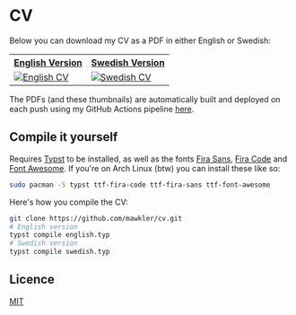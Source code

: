 # CV

Below you can download my CV as a PDF in either English or Swedish:

<table cellspacing="0" cellpadding="0">
    <tr>
        <th>
            <a href="https://github.com/mawkler/cv/releases/download/latest/english.pdf">
                English Version
            </a>
        </th>
        <th>
            <a href="https://github.com/mawkler/cv/releases/download/latest/swedish.pdf">
                Swedish Version
            </a>
        </th>
    </tr>
    <tr>
        <td>
            <a href="https://github.com/mawkler/cv/releases/download/latest/english.pdf">
                <img src="https://github.com/mawkler/cv/releases/download/latest/english-thumbnail.png" alt="English CV">
            </a>
        </td>
        <td>
            <a href="https://github.com/mawkler/cv/releases/download/latest/swedish.pdf">
                <img src="https://github.com/mawkler/cv/releases/download/latest/swedish-thumbnail.png" alt="Swedish CV">
            </a>
        </td>
    </tr>
</table>

The PDFs (and these thumbnails) are automatically built and deployed on each push using my GitHub Actions pipeline [here](./.github/workflows/build-cv.yaml).

## Compile it yourself

Requires [Typst](https://github.com/typst/typst) to be installed, as well as the fonts [Fira Sans](https://github.com/mozilla/Fira), [Fira Code](https://github.com/tonsky/FiraCode) and [Font Awesome](https://github.com/FortAwesome/Font-Awesome). If you're on Arch Linux (btw) you can install these like so:

```sh
sudo pacman -S typst ttf-fira-code ttf-fira-sans ttf-font-awesome
```

Here's how you compile the CV:

```sh
git clone https://github.com/mawkler/cv.git
# English version
typst compile english.typ
# Swedish version
typst compile swedish.typ
```

## Licence

[MIT](./LICENSE)
